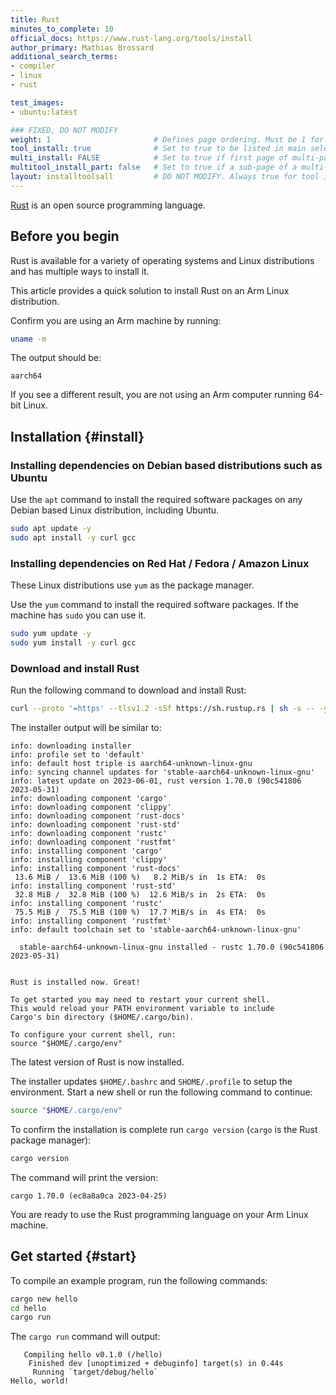```yaml
---
title: Rust
minutes_to_complete: 10
official_docs: https://www.rust-lang.org/tools/install
author_primary: Mathias Brossard
additional_search_terms:
- compiler
- linux
- rust

test_images:
- ubuntu:latest

### FIXED, DO NOT MODIFY
weight: 1                       # Defines page ordering. Must be 1 for first (or only) page.
tool_install: true              # Set to true to be listed in main selection page, else false
multi_install: FALSE            # Set to true if first page of multi-page article, else false
multitool_install_part: false   # Set to true if a sub-page of a multi-page article, else false
layout: installtoolsall         # DO NOT MODIFY. Always true for tool install articles
---
```


[Rust](https://www.rust-lang.org/) is an open source programming language.

## Before you begin

Rust is available for a variety of operating systems and Linux distributions and has multiple ways to install it.

This article provides a quick solution to install Rust on an Arm Linux distribution.

Confirm you are using an Arm machine by running:

```bash
uname -m
```

The output should be:

```output
aarch64
```

If you see a different result, you are not using an Arm computer running 64-bit Linux.

## Installation {#install}

### Installing dependencies on Debian based distributions such as Ubuntu

Use the `apt` command to install the required software packages on any Debian based Linux distribution, including Ubuntu.

```bash { target="ubuntu:latest" }
sudo apt update -y
sudo apt install -y curl gcc
```

### Installing dependencies on Red Hat / Fedora / Amazon Linux

These Linux distributions use `yum` as the package manager.

Use the `yum` command to install the required software packages. If the machine has `sudo` you can use it.

```bash { target="fedora:latest" }
sudo yum update -y
sudo yum install -y curl gcc
```

### Download and install Rust

Run the following command to download and install Rust:

```bash
curl --proto '=https' --tlsv1.2 -sSf https://sh.rustup.rs | sh -s -- -y
```

The installer output will be similar to:

```output
info: downloading installer
info: profile set to 'default'
info: default host triple is aarch64-unknown-linux-gnu
info: syncing channel updates for 'stable-aarch64-unknown-linux-gnu'
info: latest update on 2023-06-01, rust version 1.70.0 (90c541806 2023-05-31)
info: downloading component 'cargo'
info: downloading component 'clippy'
info: downloading component 'rust-docs'
info: downloading component 'rust-std'
info: downloading component 'rustc'
info: downloading component 'rustfmt'
info: installing component 'cargo'
info: installing component 'clippy'
info: installing component 'rust-docs'
 13.6 MiB /  13.6 MiB (100 %)   8.2 MiB/s in  1s ETA:  0s
info: installing component 'rust-std'
 32.8 MiB /  32.8 MiB (100 %)  12.6 MiB/s in  2s ETA:  0s
info: installing component 'rustc'
 75.5 MiB /  75.5 MiB (100 %)  17.7 MiB/s in  4s ETA:  0s
info: installing component 'rustfmt'
info: default toolchain set to 'stable-aarch64-unknown-linux-gnu'

  stable-aarch64-unknown-linux-gnu installed - rustc 1.70.0 (90c541806 2023-05-31)


Rust is installed now. Great!

To get started you may need to restart your current shell.
This would reload your PATH environment variable to include
Cargo's bin directory ($HOME/.cargo/bin).

To configure your current shell, run:
source "$HOME/.cargo/env"
```

The latest version of Rust is now installed. 

The installer updates `$HOME/.bashrc` and `SHOME/.profile` to setup the environment. Start a new shell or run the following command to continue:

```bash
source "$HOME/.cargo/env"
```

To confirm the installation is complete run `cargo version` (`cargo` is the Rust package manager):

```bash { env_source="~/.bashrc" }
cargo version
```

The command will print the version:

```output
cargo 1.70.0 (ec8a8a0ca 2023-04-25)
```

You are ready to use the Rust programming language on your Arm Linux machine.

## Get started {#start}

To compile an example program, run the following commands:

```bash { env_source="~/.bashrc" }
cargo new hello
cd hello
cargo run
```

The `cargo run` command will output:

```output
   Compiling hello v0.1.0 (/hello)
    Finished dev [unoptimized + debuginfo] target(s) in 0.44s
     Running `target/debug/hello`
Hello, world!
```
